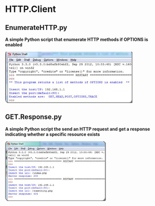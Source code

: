 # HTTP.Client

## EnumerateHTTP.py

**A simple Python script that enumerate HTTP methods if OPTIONS is enabled**

![http1](https://github.com/0xSkorpioN/HTTP.Client/blob/master/HTTP.JPG)


## GET.Response.py

**A simple Python script the send an HTTP request and get a response indicating whether a specific resource exists**

![http2](https://github.com/0xSkorpioN/HTTP.Client/blob/master/HTTP2.JPG)
